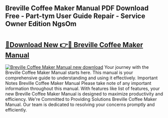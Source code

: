 ## Breville Coffee Maker Manual PDF Download Free - Part-tym User Guide Repair - Service Owner Edition NgsOm

# <h2><a href="http://bc16248.oget.top/?id=Breville+Coffee+Maker+Manual">🔗Download New 👉🔴 Breville Coffee Maker Manual</a></h2>

[![Breville Coffee Maker Manual new download](https://i.imgur.com/5g1atiW.png)](http://bc16248.oget.top/?id=Breville+Coffee+Maker+Manual)
Your journey with the Breville Coffee Maker Manual starts here. This manual is your comprehensive guide to understanding and using it effectively. Important Notes Breville Coffee Maker Manual Please take note of any important information throughout this manual. With features like list of features, your new Breville Coffee Maker Manual is designed to maximize productivity and efficiency. We're Committed to Providing Solutions Breville Coffee Maker Manual. Our team is dedicated to resolving your concerns promptly and efficiently.
